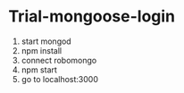 # Trial-mongoose-login
1) start mongod
2) npm install
3) connect robomongo
4) npm start
5) go to localhost:3000